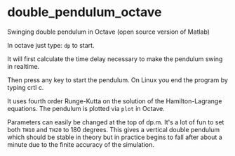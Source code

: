 # double_pendulum_octave
Swinging double pendulum in Octave (open source version of Matlab)

In octave just type: `dp` to start.

It will first calculate the time delay necessary to make the pendulum swing in realtime.

Then press any key to start the pendulum. On Linux you end the program by typing crtl c.

It uses fourth order Runge-Kutta on the solution of the Hamilton-Lagrange equations.
The pendulum is plotted via `plot` in Octave.

Parameters can easily be changed at the top of dp.m. 
It's a lot of fun to set both `TH10` and `TH20` to 180 degrees.
This gives a vertical double pendulum which should be stable in theory but in practice begins to fall after about a minute due to the finite accuracy of the simulation.

